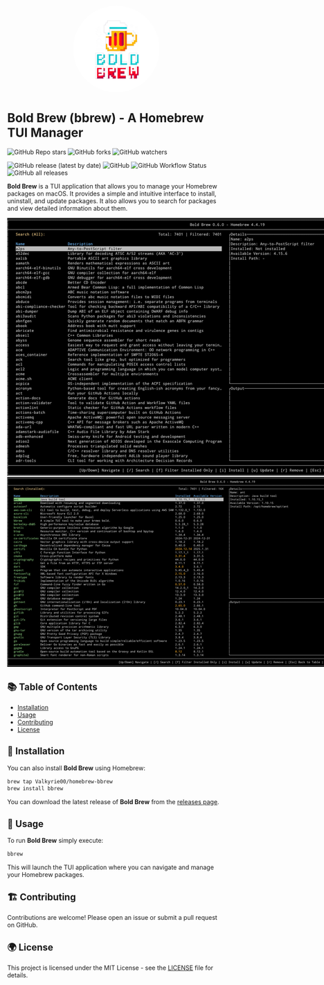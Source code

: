<div align="center">
  <img src="resources/logo/bbrew-logo-nobg.png" alt="Bold Brew Logo" style="width: 200px; height: 200px; border-radius: 50%;">
</div>

# Bold Brew (bbrew) - A Homebrew TUI Manager

![GitHub Repo stars](https://img.shields.io/github/stars/Valkyrie00/bold-brew?style=social) ![GitHub forks](https://img.shields.io/github/forks/Valkyrie00/bold-brew?style=social) ![GitHub watchers](https://img.shields.io/github/watchers/Valkyrie00/bold-brew?style=social) 

![GitHub release (latest by date)](https://img.shields.io/github/v/release/Valkyrie00/bold-brew) ![GitHub](https://img.shields.io/github/license/Valkyrie00/bold-brew) ![GitHub Workflow Status](https://img.shields.io/github/actions/workflow/status/Valkyrie00/bold-brew/release.yml) ![GitHub all releases](https://img.shields.io/github/downloads/Valkyrie00/bold-brew/total)


**Bold Brew** is a TUI application that allows you to manage your Homebrew packages on macOS. It provides a simple and intuitive interface to install, uninstall, and update packages. It also allows you to search for packages and view detailed information about them.

<img src="resources/screenshots/main.png" alt="Bold Brew Screenshot" style="max-width: 1024px;">
<img src="resources/screenshots/installed.png" alt="Bold Brew Screenshot" style="max-width: 1024px;">

## 📚 Table of Contents

- [Installation](#installation)
- [Usage](#usage)
- [Contributing](#contributing)
- [License](#license)

## 💾 Installation
You can also install **Bold Brew** using Homebrew:

```sh
brew tap Valkyrie00/homebrew-bbrew
brew install bbrew
```

You can download the latest release of **Bold Brew** from the [releases page](https://github.com/Valkyrie00/bold-brew/releases).



## 🚀 Usage
To run **Bold Brew** simply execute:
```sh
bbrew
```
This will launch the TUI application where you can navigate and manage your Homebrew packages.


## 🏗️ Contributing
Contributions are welcome! Please open an issue or submit a pull request on GitHub.

## 🌍 License
This project is licensed under the MIT License - see the [LICENSE](LICENSE) file for details.